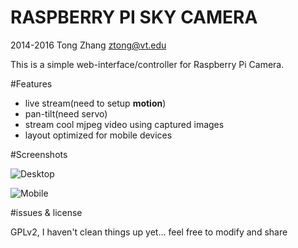 # RASPBERRY PI SKY CAMERA

2014-2016 Tong Zhang <ztong@vt.edu>

This is a simple web-interface/controller for Raspberry Pi Camera.

#Features

* live stream(need to setup **motion**)
* pan-tilt(need servo)
* stream cool mjpeg video using captured images
* layout optimized for mobile devices

#Screenshots

![Desktop](https://raw.githubusercontent.com/lzto/rpi-cam/master/img/desktop.png "Desktop")

![Mobile](https://raw.githubusercontent.com/lzto/rpi-cam/master/img/mobile.png "Mobile")

#issues & license

GPLv2, I haven't clean things up yet...
feel free to modify and share


